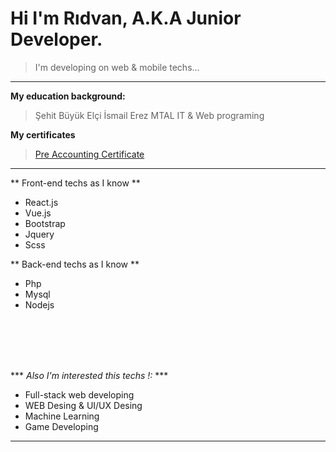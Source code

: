 # Hi I'm Rıdvan, A.K.A Junior Developer.
> I'm developing on web & mobile techs...
 


<hr>


**My education background:**     
> Şehit Büyük Elçi İsmail Erez MTAL IT & Web programing



**My certificates**  
> [Pre Accounting Certificate](pre-accounting-certificate.pdf)

<hr>  

** Front-end techs as I know **   

- React.js  
- Vue.js  
- Bootstrap  
- Jquery  
- Scss  


** Back-end techs as I know **

- Php  
- Mysql  
- Nodejs  

<br>
<br>
<br>
<br>



*** *Also I'm interested this techs !:* ***  
- Full-stack web developing  
- WEB Desing & UI/UX Desing  
- Machine Learning  
- Game Developing  

<hr>  


